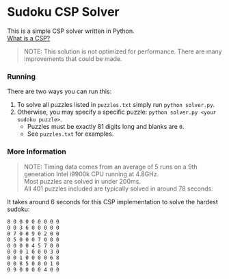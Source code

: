 # Sudoku CSP Solver
This is a simple CSP solver written in Python.  
[What is a CSP?](https://en.wikipedia.org/wiki/Constraint_satisfaction_problem)  
> NOTE: This solution is not optimized for performance. There are many improvements that could be made. 

### Running
There are two ways you can run this:  
1) To solve all puzzles listed in `puzzles.txt` simply run `python solver.py`.
1) Otherwise, you may specify a specific puzzle: `python solver.py <your sudoku puzzle>`.  
    * Puzzles must be exactly 81 digits long and blanks are `0`. 
    * See `puzzles.txt` for examples.
    
### More Information
> NOTE: Timing data comes from an average of 5 runs on a 9th generation Intel i9900k CPU running at 4.8GHz.  
Most puzzles are solved in under 200ms.  
All 401 puzzles included are typically solved in around 78 seconds.  

It takes around 6 seconds for this CSP implementation to solve the hardest sudoku:
```
8 0 0 0 0 0 0 0 0
0 0 3 6 0 0 0 0 0
0 7 0 0 9 0 2 0 0
0 5 0 0 0 7 0 0 0
0 0 0 0 4 5 7 0 0
0 0 0 1 0 0 0 3 0
0 0 1 0 0 0 0 6 8
0 0 8 5 0 0 0 1 0
0 9 0 0 0 0 4 0 0
```
